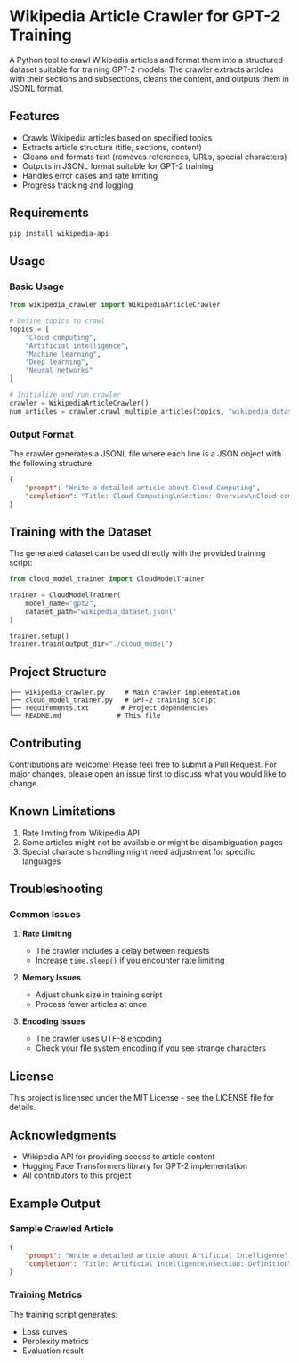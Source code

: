 # Wikipedia Article Crawler for GPT-2 Training

A Python tool to crawl Wikipedia articles and format them into a structured dataset suitable for training GPT-2 models. The crawler extracts articles with their sections and subsections, cleans the content, and outputs them in JSONL format.

## Features

- Crawls Wikipedia articles based on specified topics
- Extracts article structure (title, sections, content)
- Cleans and formats text (removes references, URLs, special characters)
- Outputs in JSONL format suitable for GPT-2 training
- Handles error cases and rate limiting
- Progress tracking and logging

## Requirements

```bash
pip install wikipedia-api
```

## Usage

### Basic Usage

```python
from wikipedia_crawler import WikipediaArticleCrawler

# Define topics to crawl
topics = [
    "Cloud computing",
    "Artificial intelligence",
    "Machine learning",
    "Deep learning",
    "Neural networks"
]

# Initialize and run crawler
crawler = WikipediaArticleCrawler()
num_articles = crawler.crawl_multiple_articles(topics, "wikipedia_dataset.jsonl")
```

### Output Format

The crawler generates a JSONL file where each line is a JSON object with the following structure:

```json
{
    "prompt": "Write a detailed article about Cloud Computing",
    "completion": "Title: Cloud Computing\nSection: Overview\nCloud computing is a technology...\nSection: History\nThe concept of cloud computing..."
}
```

## Training with the Dataset

The generated dataset can be used directly with the provided training script:

```python
from cloud_model_trainer import CloudModelTrainer

trainer = CloudModelTrainer(
    model_name="gpt2",
    dataset_path="wikipedia_dataset.jsonl"
)

trainer.setup()
trainer.train(output_dir="./cloud_model")
```

## Project Structure

```
├── wikipedia_crawler.py     # Main crawler implementation
├── cloud_model_trainer.py   # GPT-2 training script
├── requirements.txt        # Project dependencies
└── README.md              # This file
```

## Contributing

Contributions are welcome! Please feel free to submit a Pull Request. For major changes, please open an issue first to discuss what you would like to change.

## Known Limitations

1. Rate limiting from Wikipedia API
2. Some articles might not be available or might be disambiguation pages
3. Special characters handling might need adjustment for specific languages

## Troubleshooting

### Common Issues

1. **Rate Limiting**
   - The crawler includes a delay between requests
   - Increase `time.sleep()` if you encounter rate limiting

2. **Memory Issues**
   - Adjust chunk size in training script
   - Process fewer articles at once

3. **Encoding Issues**
   - The crawler uses UTF-8 encoding
   - Check your file system encoding if you see strange characters

## License

This project is licensed under the MIT License - see the LICENSE file for details.

## Acknowledgments

- Wikipedia API for providing access to article content
- Hugging Face Transformers library for GPT-2 implementation
- All contributors to this project

## Example Output

### Sample Crawled Article

```json
{
    "prompt": "Write a detailed article about Artificial Intelligence",
    "completion": "Title: Artificial Intelligence\nSection: Definition\nArtificial intelligence (AI) is intelligence demonstrated by machines...\nSection: History\nThe field of AI research was founded at a workshop held on the campus of Dartmouth College in 1956..."
}
```

### Training Metrics

The training script generates:
- Loss curves
- Perplexity metrics
- Evaluation result
